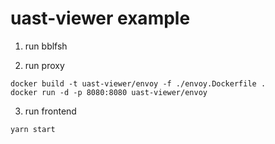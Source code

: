 # uast-viewer example

1. run bblfsh

2. run proxy

```
docker build -t uast-viewer/envoy -f ./envoy.Dockerfile .
docker run -d -p 8080:8080 uast-viewer/envoy
```

3. run frontend

```bash
yarn start
```
